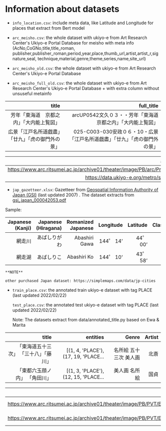 # Information about datasets

- `info_location.csv`: include meta data, like Latitude and Longitude
  for places that extract from Bert model

- `arc_meisho.csv`: the whole dataset with ukiyo-e from Art Research Center's
  Ukiyo-e Portal Database for meisho with meta info (AcNo,CoGNo,title,title_roman,
  publisher,publisher_roman,period,year,place,thumb_url,artist,artist_r,signature,seal,
  technique,material,genre,theme,series,name,site_url)

- `arc_meisho_old.csv`: the whole dataset with ukiyo-e from Art Research Center's
  Ukiyo-e Portal Database

- `arc_meisho_full_old.csv`: the whole dataset with ukiyo-e from Art Research Center's
  Ukiyo-e Portal Database + with extra column without unsuseful metainfo

|                    title |                                   full_title |
|-------------------------:|---------------------------------------------:|
|     芳年「東海道　京都之内」「大内能上覧図」 |          arcUP0542文久０３・・芳年「東海道　京都之内」「大内能上覧図」 |
| 広景「江戸名所道戯盡」「廿九」「虎の御門外の景」 | 025-C003-030安政０６・10・広景「江戸名所道戯盡」「廿九」「虎の御門外の景」 |

|                                                                 actual_img_link Japanese |                                                                               thub_img_link | 
|-----------------------------------------------------------------------------------------:|--------------------------------------------------------------------------------------------:|
| https://www.arc.ritsumei.ac.jp/archive01/theater/image/PB/arc/Prints/arcUP/arcUP0542.jpg | https://www.arc.ritsumei.ac.jp/archive01/theater/th_image/PB/arc/Prints/arcUP/arcUP0542.jpg | 
|                                   https://data.ukiyo-e.org/metro/scaled/025-C003-030.jpg |                                      https://data.ukiyo-e.org/metro/scaled/025-C003-030.jpg |

- `jap_gazetteer.xlsx`: Gazetteer
  from [Geospatial Information Authority of Japan (GSI)](https://www.gsi.go.jp/ENGLISH/pape_e300284.html)
  (last updated 2007) . The dataset extracts
  from [gsi_japan_000042053.pdf](https://github.com/Connalia/ai-jan-art/blob/main/doc/!data/gsi_japan_000042053.pdf)

Sample:

| Japanese (Kanji) | Japanese (Hiragana) | Romanized Japanese | Longitude | Latitude | Classification |
|-----------------:|--------------------:|-------------------:|----------:|---------:|---------------:|
|              網走川 |              あばしりがわ |      Abashiri Gawa |  144゜ 14’ |  44゜ 00’ |          River |
|              網走湖 |               あばしりこ |        Abashiri Ko |  144゜ 10’ |  43゜ 58’ |           Lake |

    **NOTE** 

    other purchased Japan dataset: https://simplemaps.com/data/jp-cities

- `train_place.csv`: the annotated train ukiyo-e dataset with tag PLACE (last updated 2022/02/22)

  `test_place.csv`: the annotated test ukiyo-e dataset with tag PLACE (last updated 2022/02/22)

  Note: The datasets extract from data/annotated_title.py based on Ewa & Marita

|               title |                             entities |          Genre | Artist | 
|--------------------:|-------------------------------------:|---------------:|-------:|
| 「東海道五十三次」 「三十八」「藤川」 | [(1, 4, 'PLACE'), (17, 19, 'PLACE... | 名所絵  五十三次  美人画 |     北斎 |  
|     「東都六玉顔ノ内」 「角田川」 | [(1, 3, 'PLACE'), (12, 15, 'PLACE... |       美人画  名所絵 |     国貞 |   

|                                                                            Image URL |                                          Permalink |
|-------------------------------------------------------------------------------------:|---------------------------------------------------:|
| https://www.arc.ritsumei.ac.jp/archive01/theater/image/PB/PVT/Ebi/Prints/Ebi0043.jpg | https://www.dh-jac.net/db/nishikie/Ebi0043/2021d7/ |
| https://www.arc.ritsumei.ac.jp/archive01/theater/image/PB/PVT/Ebi/Prints/Ebi0091.jpg | https://www.dh-jac.net/db/nishikie/Ebi0091/2021d7/ |
